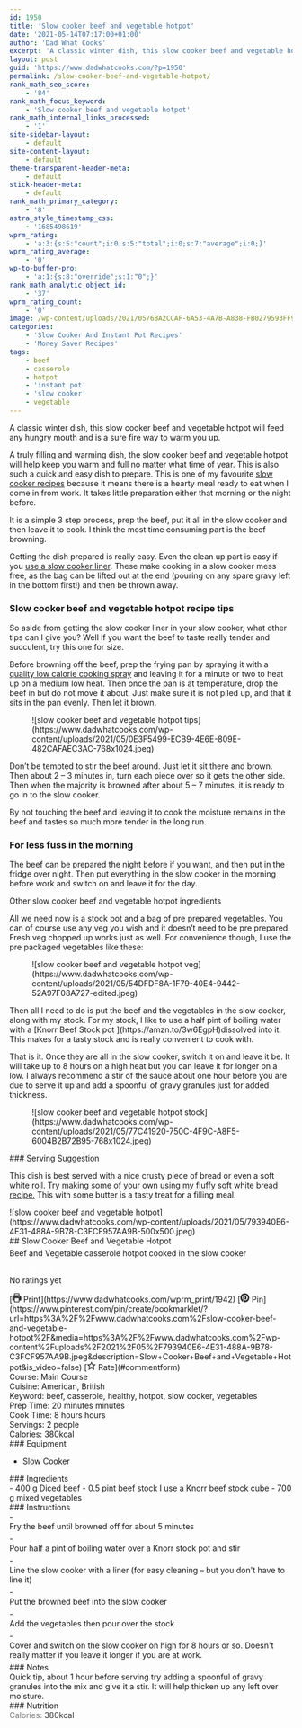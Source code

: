 ```yaml
---
id: 1950
title: 'Slow cooker beef and vegetable hotpot'
date: '2021-05-14T07:17:00+01:00'
author: 'Dad What Cooks'
excerpt: 'A classic winter dish, this slow cooker beef and vegetable hotpot will feed any hungry mouth and is a sure fire way to warm you up.'
layout: post
guid: 'https://www.dadwhatcooks.com/?p=1950'
permalink: /slow-cooker-beef-and-vegetable-hotpot/
rank_math_seo_score:
    - '84'
rank_math_focus_keyword:
    - 'Slow cooker beef and vegetable hotpot'
rank_math_internal_links_processed:
    - '1'
site-sidebar-layout:
    - default
site-content-layout:
    - default
theme-transparent-header-meta:
    - default
stick-header-meta:
    - default
rank_math_primary_category:
    - '8'
astra_style_timestamp_css:
    - '1685498619'
wprm_rating:
    - 'a:3:{s:5:"count";i:0;s:5:"total";i:0;s:7:"average";i:0;}'
wprm_rating_average:
    - '0'
wp-to-buffer-pro:
    - 'a:1:{s:8:"override";s:1:"0";}'
rank_math_analytic_object_id:
    - '37'
wprm_rating_count:
    - '0'
image: /wp-content/uploads/2021/05/6BA2CCAF-6A53-4A7B-A838-FB0279593FF9-e1645792453631.jpeg
categories:
    - 'Slow Cooker And Instant Pot Recipes'
    - 'Money Saver Recipes'
tags:
    - beef
    - casserole
    - hotpot
    - 'instant pot'
    - 'slow cooker'
    - vegetable
---
```


A classic winter dish, this slow cooker beef and vegetable hotpot will feed any hungry mouth and is a sure fire way to warm you up.

A truly filling and warming dish, the slow cooker beef and vegetable hotpot will help keep you warm and full no matter what time of year. This is also such a quick and easy dish to prepare. This is one of my favourite [slow cooker recipes](https://www.dadwhatcooks.com/category/slow-cooker-recipes/) because it means there is a hearty meal ready to eat when I come in from work. It takes little preparation either that morning or the night before.

It is a simple 3 step process, prep the beef, put it all in the slow cooker and then leave it to cook. I think the most time consuming part is the beef browning.

Getting the dish prepared is really easy. Even the clean up part is easy if you [use a slow cooker liner](https://amzn.to/3fjoJvV). These make cooking in a slow cooker mess free, as the bag can be lifted out at the end (pouring on any spare gravy left in the bottom first!) and then be thrown away.

### Slow cooker beef and vegetable hotpot recipe tips

So aside from getting the slow cooker liner in your slow cooker, what other tips can I give you? Well if you want the beef to taste really tender and succulent, try this one for size.

Before browning off the beef, prep the frying pan by spraying it with a [quality low calorie cooking spray](https://amzn.to/3tOfFUU) and leaving it for a minute or two to heat up on a medium low heat. Then once the pan is at temperature, drop the beef in but do not move it about. Just make sure it is not piled up, and that it sits in the pan evenly. Then let it brown.

<figure class="wp-block-image aligncenter size-large">![slow cooker beef and vegetable hotpot tips](https://www.dadwhatcooks.com/wp-content/uploads/2021/05/0E3F5499-ECB9-4E6E-809E-482CAFAEC3AC-768x1024.jpeg)</figure>Don’t be tempted to stir the beef around. Just let it sit there and brown. Then about 2 – 3 minutes in, turn each piece over so it gets the other side. Then when the majority is browned after about 5 – 7 minutes, it is ready to go in to the slow cooker.

By not touching the beef and leaving it to cook the moisture remains in the beef and tastes so much more tender in the long run.

### For less fuss in the morning

The beef can be prepared the night before if you want, and then put in the fridge over night. Then put everything in the slow cooker in the morning before work and switch on and leave it for the day.

Other slow cooker beef and vegetable hotpot ingredients

All we need now is a stock pot and a bag of pre prepared vegetables. You can of course use any veg you wish and it doesn’t need to be pre prepared. Fresh veg chopped up works just as well. For convenience though, I use the pre packaged vegetables like these:

<figure class="wp-block-image aligncenter size-large">![slow cooker beef and vegetable hotpot veg](https://www.dadwhatcooks.com/wp-content/uploads/2021/05/54DFDF8A-1F79-40E4-9442-52A97F08A727-edited.jpeg)</figure>Then all I need to do is put the beef and the vegetables in the slow cooker, along with my stock. For my stock, I like to use a half pint of boiling water with a [Knorr Beef Stock pot ](https://amzn.to/3w6EgpH)dissolved into it. This makes for a tasty stock and is really convenient to cook with.

That is it. Once they are all in the slow cooker, switch it on and leave it be. It will take up to 8 hours on a high heat but you can leave it for longer on a low. I always recommend a stir of the sauce about one hour before you are due to serve it up and add a spoonful of gravy granules just for added thickness.

<figure class="wp-block-image aligncenter size-large">![slow cooker beef and vegetable hotpot stock](https://www.dadwhatcooks.com/wp-content/uploads/2021/05/77C41920-750C-4F9C-A8F5-6004B2B72B95-768x1024.jpeg)</figure>### Serving Suggestion

This dish is best served with a nice crusty piece of bread or even a soft white roll. Try making some of your own [using my fluffy soft white bread recipe.](https://www.dadwhatcooks.com/white-loaf-bread/) This with some butter is a tasty treat for a filling meal.

<div class="wprm-recipe-container" data-recipe-id="1942" data-servings="2" id="wprm-recipe-container-1942"><div class="wprm-recipe wprm-recipe-template-dwc"><div class="wprm-recipe-image wprm-block-image-rounded">![slow cooker beef and vegetable hotpot](https://www.dadwhatcooks.com/wp-content/uploads/2021/05/793940E6-4E31-488A-9B78-C3FCF957AA9B-500x500.jpeg)</div><div class="wprm-recipe-template-dwc-container"><div class="wprm-recipe-template-dwc-header">## Slow Cooker Beef and Vegetable Hotpot

<div class="wprm-spacer" style="height: 5px"></div><div class="wprm-recipe-summary wprm-block-text-normal"><span style="display: block;">Beef and Vegetable casserole hotpot cooked in the slow cooker</span></div><div class="wprm-spacer" style="height: 15px"></div> <style>#wprm-recipe-user-rating-10 .wprm-rating-star.wprm-rating-star-full svg * { fill: #ffffff; }#wprm-recipe-user-rating-10 .wprm-rating-star.wprm-rating-star-33 svg * { fill: url(#wprm-recipe-user-rating-10-33); }#wprm-recipe-user-rating-10 .wprm-rating-star.wprm-rating-star-50 svg * { fill: url(#wprm-recipe-user-rating-10-50); }#wprm-recipe-user-rating-10 .wprm-rating-star.wprm-rating-star-66 svg * { fill: url(#wprm-recipe-user-rating-10-66); }linearGradient#wprm-recipe-user-rating-10-33 stop { stop-color: #ffffff; }linearGradient#wprm-recipe-user-rating-10-50 stop { stop-color: #ffffff; }linearGradient#wprm-recipe-user-rating-10-66 stop { stop-color: #ffffff; }</style><svg height="0" style="display:block;width:0px;height:0px" width="0" xmlns="http://www.w3.org/2000/svg"><defs><lineargradient id="wprm-recipe-user-rating-10-33"><stop offset="0%" stop-opacity="1"></stop><stop offset="33%" stop-opacity="1"></stop><stop offset="33%" stop-opacity="0"></stop><stop offset="100%" stop-opacity="0"></stop></lineargradient></defs><defs><lineargradient id="wprm-recipe-user-rating-10-50"><stop offset="0%" stop-opacity="1"></stop><stop offset="50%" stop-opacity="1"></stop><stop offset="50%" stop-opacity="0"></stop><stop offset="100%" stop-opacity="0"></stop></lineargradient></defs><defs><lineargradient id="wprm-recipe-user-rating-10-66"><stop offset="0%" stop-opacity="1"></stop><stop offset="66%" stop-opacity="1"></stop><stop offset="66%" stop-opacity="0"></stop><stop offset="100%" stop-opacity="0"></stop></lineargradient></defs></svg><div class="wprm-recipe-rating wprm-user-rating wprm-recipe-rating-separate wprm-user-rating-not-voted wprm-user-rating-allowed" data-average="0" data-count="0" data-decimals="2" data-recipe="1942" data-total="0" data-user="0" id="wprm-recipe-user-rating-10"><span aria-label="Rate this recipe 1 out of 5 stars" class="wprm-rating-star wprm-rating-star-1 wprm-rating-star-empty" data-color="#ffffff" data-rating="1" onblur="window.WPRecipeMaker.userRating.leave(this)" onclick="window.WPRecipeMaker.userRating.click(this, event)" onfocus="window.WPRecipeMaker.userRating.enter(this)" onkeypress="window.WPRecipeMaker.userRating.click(this, event)" onmouseenter="window.WPRecipeMaker.userRating.enter(this)" onmouseleave="window.WPRecipeMaker.userRating.leave(this)" role="button" style="font-size: 1em;" tabindex="0"><svg height="16px" viewbox="0 0 24 24" width="16px" x="0px" xmlns="http://www.w3.org/2000/svg" xmlns:xlink="http://www.w3.org/1999/xlink" y="0px"><g transform="translate(0, 0)"><polygon fill="none" points="12,2.6 15,9 21.4,9 16.7,13.9 18.6,21.4 12,17.6 5.4,21.4 7.3,13.9 2.6,9 9,9 " stroke="#ffffff" stroke-linecap="square" stroke-linejoin="miter" stroke-miterlimit="10" stroke-width="2"></polygon></g></svg></span><span aria-label="Rate this recipe 2 out of 5 stars" class="wprm-rating-star wprm-rating-star-2 wprm-rating-star-empty" data-color="#ffffff" data-rating="2" onblur="window.WPRecipeMaker.userRating.leave(this)" onclick="window.WPRecipeMaker.userRating.click(this, event)" onfocus="window.WPRecipeMaker.userRating.enter(this)" onkeypress="window.WPRecipeMaker.userRating.click(this, event)" onmouseenter="window.WPRecipeMaker.userRating.enter(this)" onmouseleave="window.WPRecipeMaker.userRating.leave(this)" role="button" style="font-size: 1em;" tabindex="0"><svg height="16px" viewbox="0 0 24 24" width="16px" x="0px" xmlns="http://www.w3.org/2000/svg" xmlns:xlink="http://www.w3.org/1999/xlink" y="0px"><g transform="translate(0, 0)"><polygon fill="none" points="12,2.6 15,9 21.4,9 16.7,13.9 18.6,21.4 12,17.6 5.4,21.4 7.3,13.9 2.6,9 9,9 " stroke="#ffffff" stroke-linecap="square" stroke-linejoin="miter" stroke-miterlimit="10" stroke-width="2"></polygon></g></svg></span><span aria-label="Rate this recipe 3 out of 5 stars" class="wprm-rating-star wprm-rating-star-3 wprm-rating-star-empty" data-color="#ffffff" data-rating="3" onblur="window.WPRecipeMaker.userRating.leave(this)" onclick="window.WPRecipeMaker.userRating.click(this, event)" onfocus="window.WPRecipeMaker.userRating.enter(this)" onkeypress="window.WPRecipeMaker.userRating.click(this, event)" onmouseenter="window.WPRecipeMaker.userRating.enter(this)" onmouseleave="window.WPRecipeMaker.userRating.leave(this)" role="button" style="font-size: 1em;" tabindex="0"><svg height="16px" viewbox="0 0 24 24" width="16px" x="0px" xmlns="http://www.w3.org/2000/svg" xmlns:xlink="http://www.w3.org/1999/xlink" y="0px"><g transform="translate(0, 0)"><polygon fill="none" points="12,2.6 15,9 21.4,9 16.7,13.9 18.6,21.4 12,17.6 5.4,21.4 7.3,13.9 2.6,9 9,9 " stroke="#ffffff" stroke-linecap="square" stroke-linejoin="miter" stroke-miterlimit="10" stroke-width="2"></polygon></g></svg></span><span aria-label="Rate this recipe 4 out of 5 stars" class="wprm-rating-star wprm-rating-star-4 wprm-rating-star-empty" data-color="#ffffff" data-rating="4" onblur="window.WPRecipeMaker.userRating.leave(this)" onclick="window.WPRecipeMaker.userRating.click(this, event)" onfocus="window.WPRecipeMaker.userRating.enter(this)" onkeypress="window.WPRecipeMaker.userRating.click(this, event)" onmouseenter="window.WPRecipeMaker.userRating.enter(this)" onmouseleave="window.WPRecipeMaker.userRating.leave(this)" role="button" style="font-size: 1em;" tabindex="0"><svg height="16px" viewbox="0 0 24 24" width="16px" x="0px" xmlns="http://www.w3.org/2000/svg" xmlns:xlink="http://www.w3.org/1999/xlink" y="0px"><g transform="translate(0, 0)"><polygon fill="none" points="12,2.6 15,9 21.4,9 16.7,13.9 18.6,21.4 12,17.6 5.4,21.4 7.3,13.9 2.6,9 9,9 " stroke="#ffffff" stroke-linecap="square" stroke-linejoin="miter" stroke-miterlimit="10" stroke-width="2"></polygon></g></svg></span><span aria-label="Rate this recipe 5 out of 5 stars" class="wprm-rating-star wprm-rating-star-5 wprm-rating-star-empty" data-color="#ffffff" data-rating="5" onblur="window.WPRecipeMaker.userRating.leave(this)" onclick="window.WPRecipeMaker.userRating.click(this, event)" onfocus="window.WPRecipeMaker.userRating.enter(this)" onkeypress="window.WPRecipeMaker.userRating.click(this, event)" onmouseenter="window.WPRecipeMaker.userRating.enter(this)" onmouseleave="window.WPRecipeMaker.userRating.leave(this)" role="button" style="font-size: 1em;" tabindex="0"><svg height="16px" viewbox="0 0 24 24" width="16px" x="0px" xmlns="http://www.w3.org/2000/svg" xmlns:xlink="http://www.w3.org/1999/xlink" y="0px"><g transform="translate(0, 0)"><polygon fill="none" points="12,2.6 15,9 21.4,9 16.7,13.9 18.6,21.4 12,17.6 5.4,21.4 7.3,13.9 2.6,9 9,9 " stroke="#ffffff" stroke-linecap="square" stroke-linejoin="miter" stroke-miterlimit="10" stroke-width="2"></polygon></g></svg></span><div class="wprm-recipe-rating-details wprm-block-text-normal">No ratings yet</div></div><div class="wprm-spacer" style="height: 15px"></div> [<span class="wprm-recipe-icon wprm-recipe-print-icon"><svg height="16px" viewbox="0 0 24 24" width="16px" x="0px" xmlns="http://www.w3.org/2000/svg" xmlns:xlink="http://www.w3.org/1999/xlink" y="0px"><g><path d="M19,5.09V1c0-0.552-0.448-1-1-1H6C5.448,0,5,0.448,5,1v4.09C2.167,5.569,0,8.033,0,11v7c0,0.552,0.448,1,1,1h4v4c0,0.552,0.448,1,1,1h12c0.552,0,1-0.448,1-1v-4h4c0.552,0,1-0.448,1-1v-7C24,8.033,21.833,5.569,19,5.09z M7,2h10v3H7V2z M17,22H7v-9h10V22z M18,10c-0.552,0-1-0.448-1-1c0-0.552,0.448-1,1-1s1,0.448,1,1C19,9.552,18.552,10,18,10z" fill="#333333"></path></g></svg></span> Print](https://www.dadwhatcooks.com/wprm_print/1942) [<span class="wprm-recipe-icon wprm-recipe-pin-icon"><svg height="16" viewbox="0 0 24 24" width="16" xmlns="http://www.w3.org/2000/svg"><g class="nc-icon-wrapper" fill="#333333"><path d="M12,0C5.4,0,0,5.4,0,12c0,5.1,3.2,9.4,7.6,11.2c-0.1-0.9-0.2-2.4,0-3.4c0.2-0.9,1.4-6,1.4-6S8.7,13,8.7,12 c0-1.7,1-2.9,2.2-2.9c1,0,1.5,0.8,1.5,1.7c0,1-0.7,2.6-1,4c-0.3,1.2,0.6,2.2,1.8,2.2c2.1,0,3.8-2.2,3.8-5.5c0-2.9-2.1-4.9-5-4.9 c-3.4,0-5.4,2.6-5.4,5.2c0,1,0.4,2.1,0.9,2.7c0.1,0.1,0.1,0.2,0.1,0.3c-0.1,0.4-0.3,1.2-0.3,1.4c-0.1,0.2-0.2,0.3-0.4,0.2 c-1.5-0.7-2.4-2.9-2.4-4.6c0-3.8,2.8-7.3,7.9-7.3c4.2,0,7.4,3,7.4,6.9c0,4.1-2.6,7.5-6.2,7.5c-1.2,0-2.4-0.6-2.8-1.4 c0,0-0.6,2.3-0.7,2.9c-0.3,1-1,2.3-1.5,3.1C9.6,23.8,10.8,24,12,24c6.6,0,12-5.4,12-12C24,5.4,18.6,0,12,0z" fill="#333333"></path></g></svg></span> Pin](https://www.pinterest.com/pin/create/bookmarklet/?url=https%3A%2F%2Fwww.dadwhatcooks.com%2Fslow-cooker-beef-and-vegetable-hotpot%2F&media=https%3A%2F%2Fwww.dadwhatcooks.com%2Fwp-content%2Fuploads%2F2021%2F05%2F793940E6-4E31-488A-9B78-C3FCF957AA9B.jpeg&description=Slow+Cooker+Beef+and+Vegetable+Hotpot&is_video=false) [<span class="wprm-recipe-icon wprm-recipe-jump-to-comments-icon"><svg height="16px" viewbox="0 0 24 24" width="16px" x="0px" xmlns="http://www.w3.org/2000/svg" xmlns:xlink="http://www.w3.org/1999/xlink" y="0px"><g transform="translate(0, 0)"><polygon fill="none" points="12,2.6 15,9 21.4,9 16.7,13.9 18.6,21.4 12,17.6 5.4,21.4 7.3,13.9 2.6,9 9,9 " stroke="#333333" stroke-linecap="square" stroke-linejoin="miter" stroke-miterlimit="10" stroke-width="2"></polygon></g></svg></span> Rate](#commentform)<div class="wprm-spacer"></div><div class="wprm-recipe-meta-container wprm-recipe-tags-container wprm-recipe-details-container wprm-recipe-details-container-inline wprm-block-text-normal" style=""><div class="wprm-recipe-block-container wprm-recipe-block-container-inline wprm-block-text-normal wprm-recipe-tag-container wprm-recipe-course-container" style=""><span class="wprm-recipe-details-label wprm-block-text-faded wprm-recipe-tag-label wprm-recipe-course-label">Course: </span><span class="wprm-recipe-course wprm-block-text-normal">Main Course</span></div><div class="wprm-recipe-block-container wprm-recipe-block-container-inline wprm-block-text-normal wprm-recipe-tag-container wprm-recipe-cuisine-container" style=""><span class="wprm-recipe-details-label wprm-block-text-faded wprm-recipe-tag-label wprm-recipe-cuisine-label">Cuisine: </span><span class="wprm-recipe-cuisine wprm-block-text-normal">American, British</span></div><div class="wprm-recipe-block-container wprm-recipe-block-container-inline wprm-block-text-normal wprm-recipe-tag-container wprm-recipe-keyword-container" style=""><span class="wprm-recipe-details-label wprm-block-text-faded wprm-recipe-tag-label wprm-recipe-keyword-label">Keyword: </span><span class="wprm-recipe-keyword wprm-block-text-normal">beef, casserole, healthy, hotpot, slow cooker, vegetables</span></div></div><div class="wprm-recipe-meta-container wprm-recipe-times-container wprm-recipe-details-container wprm-recipe-details-container-inline wprm-block-text-normal" style=""><div class="wprm-recipe-block-container wprm-recipe-block-container-inline wprm-block-text-normal wprm-recipe-time-container wprm-recipe-prep-time-container" style=""><span class="wprm-recipe-details-label wprm-block-text-faded wprm-recipe-time-label wprm-recipe-prep-time-label">Prep Time: </span><span class="wprm-recipe-time wprm-block-text-normal"><span class="wprm-recipe-details wprm-recipe-details-minutes wprm-recipe-prep_time wprm-recipe-prep_time-minutes">20<span class="sr-only screen-reader-text wprm-screen-reader-text"> minutes</span></span> <span aria-hidden="true" class="wprm-recipe-details-unit wprm-recipe-details-minutes wprm-recipe-prep_time-unit wprm-recipe-prep_timeunit-minutes">minutes</span></span></div><div class="wprm-recipe-block-container wprm-recipe-block-container-inline wprm-block-text-normal wprm-recipe-time-container wprm-recipe-cook-time-container" style=""><span class="wprm-recipe-details-label wprm-block-text-faded wprm-recipe-time-label wprm-recipe-cook-time-label">Cook Time: </span><span class="wprm-recipe-time wprm-block-text-normal"><span class="wprm-recipe-details wprm-recipe-details-hours wprm-recipe-cook_time wprm-recipe-cook_time-hours">8<span class="sr-only screen-reader-text wprm-screen-reader-text"> hours</span></span> <span aria-hidden="true" class="wprm-recipe-details-unit wprm-recipe-details-unit-hours wprm-recipe-cook_time-unit wprm-recipe-cook_timeunit-hours">hours</span></span></div></div><div class="wprm-recipe-block-container wprm-recipe-block-container-inline wprm-block-text-normal wprm-recipe-servings-container" style=""><span class="wprm-recipe-details-label wprm-block-text-faded wprm-recipe-servings-label">Servings: </span><span class="wprm-recipe-servings-with-unit"><span aria-label="Adjust recipe servings" class="wprm-recipe-servings wprm-recipe-details wprm-recipe-servings-1942 wprm-recipe-servings-adjustable-tooltip wprm-block-text-normal" data-initial-servings="" data-recipe="1942">2</span> <span class="wprm-recipe-servings-unit wprm-recipe-details-unit wprm-block-text-normal">people</span></span></div><div class="wprm-recipe-block-container wprm-recipe-block-container-inline wprm-block-text-normal wprm-recipe-nutrition-container wprm-recipe-calories-container" style=""><span class="wprm-recipe-details-label wprm-block-text-faded wprm-recipe-nutrition-label wprm-recipe-calories-label">Calories: </span><span class="wprm-recipe-nutrition-with-unit"><span class="wprm-recipe-details wprm-recipe-nutrition wprm-recipe-calories wprm-block-text-normal">380</span><span class="wprm-recipe-details-unit wprm-recipe-nutrition-unit wprm-recipe-calories-unit wprm-block-text-normal">kcal</span></span></div> </div><div class="wprm-recipe-equipment-container wprm-block-text-normal" data-recipe="1942">### Equipment

- <div class="wprm-recipe-equipment-name">Slow Cooker</div>

</div><div class="wprm-recipe-ingredients-container wprm-recipe-ingredients-no-images wprm-recipe-1942-ingredients-container wprm-block-text-normal wprm-ingredient-style-regular wprm-recipe-images-before" data-recipe="1942" data-servings="2">### Ingredients

<div class="wprm-recipe-ingredient-group">- <span class="wprm-recipe-ingredient-amount">400</span> <span class="wprm-recipe-ingredient-unit">g</span> <span class="wprm-recipe-ingredient-name">Diced beef</span>
- <span class="wprm-recipe-ingredient-amount">0.5</span> <span class="wprm-recipe-ingredient-unit">pint</span> <span class="wprm-recipe-ingredient-name">beef stock</span> <span class="wprm-recipe-ingredient-notes wprm-recipe-ingredient-notes-faded">I use a Knorr beef stock cube</span>
- <span class="wprm-recipe-ingredient-amount">700</span> <span class="wprm-recipe-ingredient-unit">g</span> <span class="wprm-recipe-ingredient-name">mixed vegetables</span>

</div></div><div class="wprm-recipe-instructions-container wprm-recipe-1942-instructions-container wprm-block-text-normal" data-recipe="1942">### Instructions

<div class="wprm-recipe-instruction-group">- <div class="wprm-recipe-instruction-text" style="margin-bottom: 5px"><span style="display: block;">Fry the beef until browned off for about 5 minutes</span></div>
- <div class="wprm-recipe-instruction-text" style="margin-bottom: 5px"><span style="display: block;">Pour half a pint of boiling water over a Knorr stock pot and stir</span></div>
- <div class="wprm-recipe-instruction-text" style="margin-bottom: 5px"><span style="display: block;">Line the slow cooker with a liner (for easy cleaning – but you don't have to line it)</span></div>
- <div class="wprm-recipe-instruction-text" style="margin-bottom: 5px"><span style="display: block;">Put the browned beef into the slow cooker</span></div>
- <div class="wprm-recipe-instruction-text" style="margin-bottom: 5px"><span style="display: block;">Add the vegetables then pour over the stock</span></div>
- <div class="wprm-recipe-instruction-text" style="margin-bottom: 5px"><span style="display: block;">Cover and switch on the slow cooker on high for 8 hours or so. Doesn't really matter if you leave it longer if you are at work.</span></div>

</div></div><div class="wprm-recipe-notes-container wprm-block-text-normal">### Notes

<div class="wprm-recipe-notes"><span style="display: block;">Quick tip, about 1 hour before serving try adding a spoonful of gravy granules into the mix and give it a stir. It will help thicken up any left over moisture.</span></div></div>### Nutrition

<div class="wprm-nutrition-label-container wprm-nutrition-label-container-simple wprm-block-text-normal" style="text-align: left;"><span class="wprm-nutrition-label-text-nutrition-container wprm-nutrition-label-text-nutrition-container-calories"><span class="wprm-nutrition-label-text-nutrition-label  wprm-block-text-normal" style="color: #777777">Calories: </span><span class="wprm-nutrition-label-text-nutrition-value" style="color: #333333">380</span><span class="wprm-nutrition-label-text-nutrition-unit" style="color: #333333">kcal</span></span></div></div></div></div>